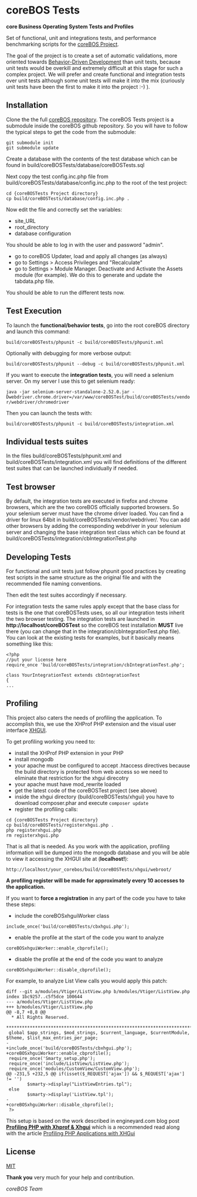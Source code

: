 coreBOS Tests
=======

**core Business Operating System Tests and Profiles**

Set of functional, unit and integrations tests, and performance benchmarking scripts for the [coreBOS Project](http://corebos.org/).

The goal of the project is to create a set of automatic validations, more oriented towards [Behavior-Driven Development](http://en.wikipedia.org/wiki/Behavior_driven_development) than unit tests, because unit tests would be overkill and extremely difficult at this stage for such a complex project. We will prefer and create functional and integration tests over unit tests although some unit tests will make it into the mix (curiously unit tests have been the first to make it into the project :-) ).

Installation
-------

Clone the the full [coreBOS repository](https://github.com/tsolucio/corebos). The coreBOS Tests project is a submodule inside the coreBOS github repository. So you will have to follow the typical steps to get the code from the submodule:
```
git submodule init
git submodule update
```

Create a database with the contents of the test database which can be found in build/coreBOSTests/database/coreBOSTests.sql

Next copy the test config.inc.php file from build/coreBOSTests/database/config.inc.php to the root of the test project:
```
cd {coreBOSTests Project directory}
cp build/coreBOSTests/database/config.inc.php .
```
Now edit the file and correctly set the variables:
* site_URL
* root_directory
* database configuration

You should be able to log in with the user and password "admin".

* go to coreBOS Updater, load and apply all changes (as always)
* go to Settings > Access Privileges and "Recalculate"
* go to Settings > Module Manager. Deactivate and Activate the Assets module (for example). We do this to generate and update the tabdata.php file.

You should be able to run the different tests now.

Test Execution
-------

To launch the **functional/behavior tests**, go into the root coreBOS directory and launch this command:

```build/coreBOSTests/phpunit -c build/coreBOSTests/phpunit.xml```

Optionally with debugging for more verbose output:

```build/coreBOSTests/phpunit --debug -c build/coreBOSTests/phpunit.xml```

If you want to execute the **integration tests**, you will need a selenium server. On my server I use this to get selenium ready:

```java -jar selenium-server-standalone-2.52.0.jar -Dwebdriver.chrome.driver=/var/www/coreBOSTest/build/coreBOSTests/vendor/webdriver/chromedriver```

Then you can launch the tests with:

```build/coreBOSTests/phpunit -c build/coreBOSTests/integration.xml```

Individual tests suites
-------

In the files build/coreBOSTests/phpunit.xml and build/coreBOSTests/integration.xml you will find definitions of the different test suites that can be launched individually if needed.

Test browser
----------

By default, the integration tests are executed in firefox and chrome browsers, which are the two coreBOS officially supported browsers. So your selenium server must have the chrome driver loaded. You can find a driver for linux 64bit in build/coreBOSTests/vendor/webdriver/. You can add other browsers by adding the corresponding webdriver in your selenium server and changing the base integration test class which can be found at build/coreBOSTests/integration/cbIntegrationTest.php

Developing Tests
----------

For functional and unit tests just follow phpunit good practices by creating test scripts in the same structure as the original file and with the recommended file naming conventions.

Then edit the test suites accordingly if necessary.

For integration tests the same rules apply except that the base class for tests is the one that coreBOSTests uses, so all our integration tests inherit the two browser testing. The integration tests are launched in **http://localhost/coreBOSTest** so the coreBOS test installation **MUST** live there (you can change that in the integration/cbIntegrationTest.php file). You can look at the existing tests for examples, but it basically means something like this:

```
<?php
//put your license here
require_once 'build/coreBOSTests/integration/cbIntegrationTest.php';

class YourIntegrationTest extends cbIntegrationTest
{
...
```

Profiling
-------
This project also caters the needs of profiling the application. To accomplish this, we use the XHProf PHP extension and the visual user interface [XHGUI](https://github.com/perftools/xhgui.git).

To get profiling working you need to:
* install the XHProf PHP extension in your PHP
* install mongodb
* your apache must be configured to accept .htaccess directives because the build directory is protected from web access so we need to eliminate that restriction for the xhgui direcotry
* your apache must have mod_rewrite loaded
* get the latest code of the coreBOSTest project (see above)
* inside the xhgui directory (build/coreBOSTests/xhgui) you have to download composer.phar and execute `composer update`
* register the profiling calls:
```
cd {coreBOSTests Project directory}
cp build/coreBOSTests/registerxhgui.php .
php registerxhgui.php
rm registerxhgui.php
```

That is all that is needed. As you work with the application, profiling information will be dumped into the mongodb database and you will be able to view it accessing the XHGUI site at (**localhost!**):

```
http://localhost/your_corebos/build/coreBOSTests/xhgui/webroot/
```

**A profiling register will be made for approximately every 10 accesses to the application.**

If you want to **force a registration** in any part of the code you have to take these steps:

* include the coreBOSxhguiWorker class

```
include_once('build/coreBOSTests/cbxhgui.php');
 ```
 
* enable the profile at the start of the code you want to analyze

```
coreBOSxhguiWorker::enable_cbprofile();
```

* disable the profile at the end of the code you want to analyze

```
coreBOSxhguiWorker::disable_cbprofile();
```

For example, to analyze List View calls you would apply this patch:

```
diff --git a/modules/Vtiger/ListView.php b/modules/Vtiger/ListView.php
index 1bc9257..c5f5dce 100644
--- a/modules/Vtiger/ListView.php
+++ b/modules/Vtiger/ListView.php
@@ -8,7 +8,8 @@
  * All Rights Reserved.
  ************************************************************************************/
 global $app_strings, $mod_strings, $current_language, $currentModule, $theme, $list_max_entries_per_page;
-
+include_once('build/coreBOSTests/cbxhgui.php');
+coreBOSxhguiWorker::enable_cbprofile();
 require_once('Smarty_setup.php');
 require_once('include/ListView/ListView.php');
 require_once('modules/CustomView/CustomView.php');
@@ -231,5 +232,5 @@ if(isset($_REQUEST['ajax']) && $_REQUEST['ajax'] != '')
        $smarty->display("ListViewEntries.tpl");
 else
        $smarty->display('ListView.tpl');
-
+coreBOSxhguiWorker::disable_cbprofile();
 ?>
```

This setup is based on the work described in engineyard.com blog post [**Profiling PHP with Xhprof & Xhgui**](https://blog.engineyard.com/2014/profiling-with-xhprof-xhgui-part-1) which is a recommended read along with the article [Profiling PHP Applications with XHGui](https://inviqa-production.squarespace.com/blog/2013/10/01/profiling-php-applications-with-xhgui)



License
-------

[MIT](https://github.com/tsolucio/coreBOSTests/blob/master/LICENSE.md)

**Thank you** very much for your help and contribution.

*coreBOS Team*
